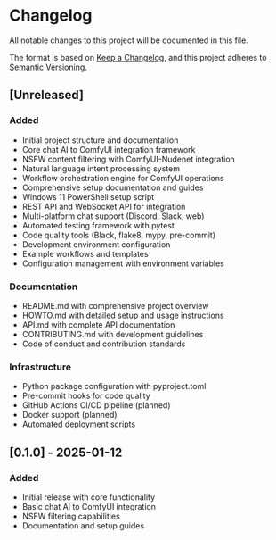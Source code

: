 # Changelog

All notable changes to this project will be documented in this file.

The format is based on [Keep a Changelog](https://keepachangelog.com/en/1.0.0/),
and this project adheres to [Semantic Versioning](https://semver.org/spec/v2.0.0.html).

## [Unreleased]

### Added
- Initial project structure and documentation
- Core chat AI to ComfyUI integration framework
- NSFW content filtering with ComfyUI-Nudenet integration
- Natural language intent processing system
- Workflow orchestration engine for ComfyUI operations
- Comprehensive setup documentation and guides
- Windows 11 PowerShell setup script
- REST API and WebSocket API for integration
- Multi-platform chat support (Discord, Slack, web)
- Automated testing framework with pytest
- Code quality tools (Black, flake8, mypy, pre-commit)
- Development environment configuration
- Example workflows and templates
- Configuration management with environment variables

### Documentation
- README.md with comprehensive project overview
- HOWTO.md with detailed setup and usage instructions
- API.md with complete API documentation
- CONTRIBUTING.md with development guidelines
- Code of conduct and contribution standards

### Infrastructure
- Python package configuration with pyproject.toml
- Pre-commit hooks for code quality
- GitHub Actions CI/CD pipeline (planned)
- Docker support (planned)
- Automated deployment scripts

## [0.1.0] - 2025-01-12

### Added
- Initial release with core functionality
- Basic chat AI to ComfyUI integration
- NSFW filtering capabilities
- Documentation and setup guides

